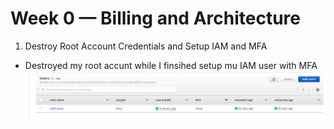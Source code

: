 # Week 0 — Billing and Architecture

1. Destroy Root Account Credentials and Setup IAM and MFA
- Destroyed my root accunt while I finsihed setup mu IAM user with MFA
    ![IAM_USER](../_docs/assets/IAM_USER.png)